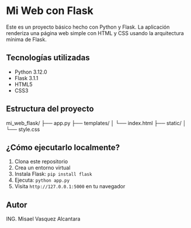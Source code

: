 # Mi Web con Flask

Este es un proyecto básico hecho con Python y Flask. La aplicación renderiza una página web simple con HTML y CSS usando la arquitectura mínima de Flask.

## Tecnologías utilizadas
- Python 3.12.0
- Flask 3.1.1
- HTML5
- CSS3

## Estructura del proyecto
mi_web_flask/
├── app.py
├── templates/
│ └── index.html
├── static/
│ └── style.css

## ¿Cómo ejecutarlo localmente?

1. Clona este repositorio
2. Crea un entorno virtual
3. Instala Flask: `pip install flask`
4. Ejecuta: `python app.py`
5. Visita `http://127.0.0.1:5000` en tu navegador

## Autor
ING. Misael Vasquez Alcantara
